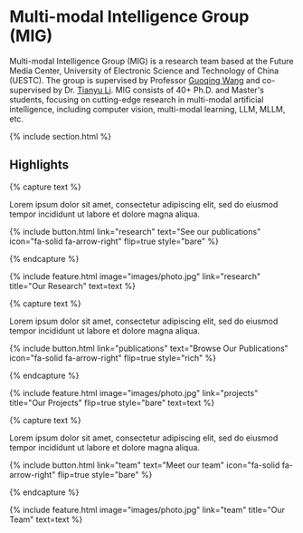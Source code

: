 ---
---

# Multi-modal Intelligence Group (MIG)

Multi-modal Intelligence Group (MIG) is a research team based at the Future Media Center, University of Electronic Science and Technology of China (UESTC). The group is supervised by Professor [Guoqing Wang](https://faculty.uestc.edu.cn/wangguoqing2/zh_CN/index.htm) and co-supervised by Dr. [Tianyu Li](https://scholar.google.com/citations?user=6MUsCT4AAAAJ&hl=en). MIG consists of 40+ Ph.D. and Master's students, focusing on cutting-edge research in multi-modal artificial intelligence, including computer vision, multi-modal learning, LLM, MLLM, etc.

{% include section.html %}

## Highlights

{% capture text %}

Lorem ipsum dolor sit amet, consectetur adipiscing elit, sed do eiusmod tempor incididunt ut labore et dolore magna aliqua.

{%
  include button.html
  link="research"
  text="See our publications"
  icon="fa-solid fa-arrow-right"
  flip=true
  style="bare"
%}

{% endcapture %}

{%
  include feature.html
  image="images/photo.jpg"
  link="research"
  title="Our Research"
  text=text
%}

{% capture text %}

Lorem ipsum dolor sit amet, consectetur adipiscing elit, sed do eiusmod tempor incididunt ut labore et dolore magna aliqua.

{%
  include button.html
  link="publications"
  text="Browse Our Publications"
  icon="fa-solid fa-arrow-right"
  flip=true
  style="rich"
%}

{% endcapture %}

{%
  include feature.html
  image="images/photo.jpg"
  link="projects"
  title="Our Projects"
  flip=true
  style="bare"
  text=text
%}

{% capture text %}

Lorem ipsum dolor sit amet, consectetur adipiscing elit, sed do eiusmod tempor incididunt ut labore et dolore magna aliqua.

{%
  include button.html
  link="team"
  text="Meet our team"
  icon="fa-solid fa-arrow-right"
  flip=true
  style="bare"
%}

{% endcapture %}

{%
  include feature.html
  image="images/photo.jpg"
  link="team"
  title="Our Team"
  text=text
%}

